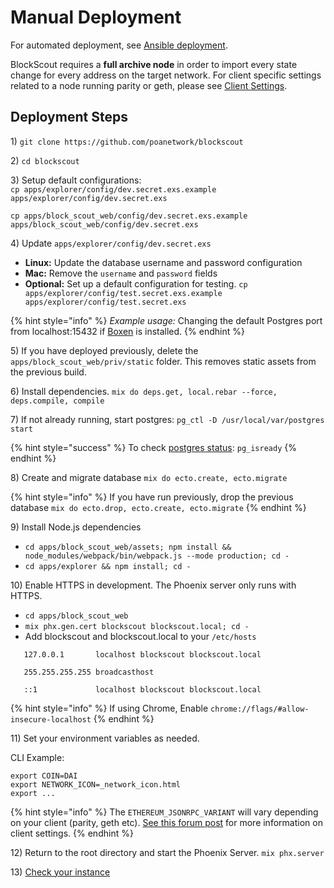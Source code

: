 # Manual Deployment

For automated deployment, see [Ansible deployment](../ansible-deployment/).

BlockScout requires a **full archive node** in order to import every state change for every address on the target network. For client specific settings related to a node running parity or geth, please see [Client Settings](../information-and-settings/client-settings-parity-geth-ganache.md).

## Deployment Steps

1\) `git clone https://github.com/poanetwork/blockscout`

2\) `cd blockscout`

3\) Setup default configurations:  
 `cp apps/explorer/config/dev.secret.exs.example apps/explorer/config/dev.secret.exs`

`cp apps/block_scout_web/config/dev.secret.exs.example apps/block_scout_web/config/dev.secret.exs`

4\) Update `apps/explorer/config/dev.secret.exs`

* **Linux:** Update the database username and password configuration
* **Mac:** Remove the `username` and `password` fields
* **Optional:** Set up a default configuration for testing. `cp apps/explorer/config/test.secret.exs.example apps/explorer/config/test.secret.exs` 

{% hint style="info" %}
_Example usage:_ Changing the default Postgres port from localhost:15432 if [Boxen](https://github.com/boxen/boxen) is installed.
{% endhint %}

5\) If you have deployed previously, delete the `apps/block_scout_web/priv/static` folder. This removes static assets from the previous build.

6\) Install dependencies. `mix do deps.get, local.rebar --force, deps.compile, compile`

7\) If not already running, start postgres: `pg_ctl -D /usr/local/var/postgres start`

{% hint style="success" %}
To check [postgres status](https://www.postgresql.org/docs/9.6/app-pg-isready.html): `pg_isready`
{% endhint %}

8\) Create and migrate database `mix do ecto.create, ecto.migrate`

{% hint style="info" %}
If you have run previously, drop the previous database `mix do ecto.drop, ecto.create, ecto.migrate`
{% endhint %}

9\) Install Node.js dependencies

* `cd apps/block_scout_web/assets; npm install && node_modules/webpack/bin/webpack.js --mode production; cd -`
* `cd apps/explorer && npm install; cd -`

10\) Enable HTTPS in development. The Phoenix server only runs with HTTPS.

* `cd apps/block_scout_web`
* `mix phx.gen.cert blockscout blockscout.local; cd -`
* Add blockscout and blockscout.local to your `/etc/hosts`

```
   127.0.0.1       localhost blockscout blockscout.local

   255.255.255.255 broadcasthost

   ::1             localhost blockscout blockscout.local
```

{% hint style="info" %}
If using Chrome, Enable `chrome://flags/#allow-insecure-localhost`
{% endhint %}

11\) Set your environment variables as needed.

CLI Example:

```
export COIN=DAI
export NETWORK_ICON=_network_icon.html
export ... 
```

{% hint style="info" %}
The `ETHEREUM_JSONRPC_VARIANT` will vary depending on your client \(parity, geth etc\). [See this forum post](https://forum.poa.network/t/faq-what-settings-are-required-on-a-parity-or-geth-client/1805) for more information on client settings.
{% endhint %}

12\) Return to the root directory and start the Phoenix Server. `mix phx.server`

13\) [Check your instance](check-your-manual-deployment-instance.md)

## 

